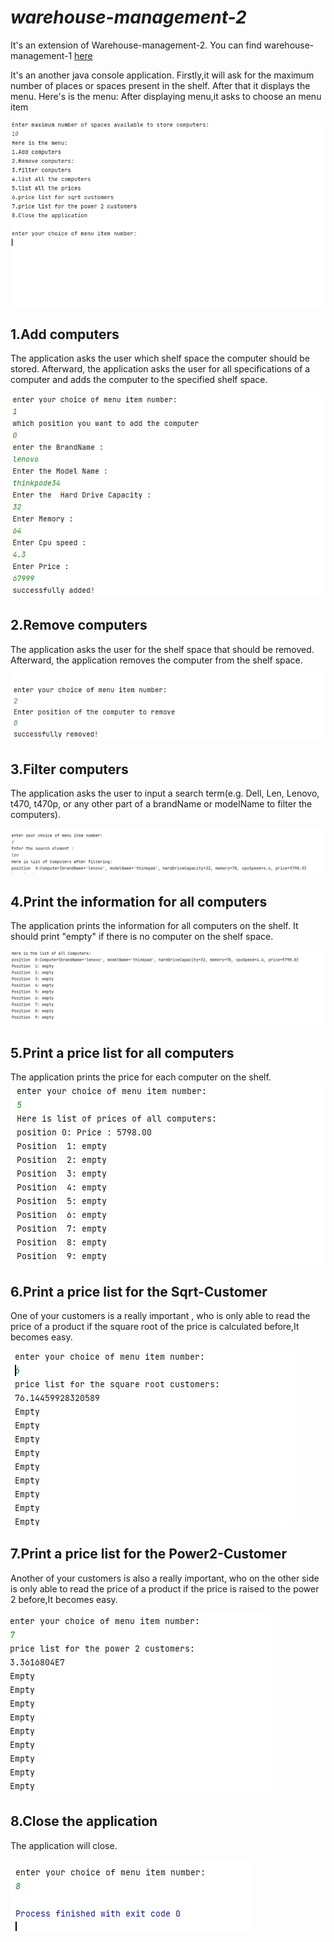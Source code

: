 # *warehouse-management-2*
It's an extension of Warehouse-management-2.
You can find warehouse-management-1
[here](https://github.com/rayallavandana/warehouse-management-1/blob/branch/README.md)

It's an another java console application.
Firstly,it will ask for the maximum number of places or spaces present in the shelf.
After that it displays the menu.
Here's is the menu:
After displaying menu,it asks to choose an menu item

![](images/menu.PNG)
## 1.Add computers
The application asks the user which shelf space the computer should be stored. 
Afterward, the application asks the user for all specifications of a computer and adds the computer to the specified shelf space.

![](images/add.PNG)
## 2.Remove computers
The application asks the user for the shelf space that should be removed. Afterward, 
the application removes the computer from the shelf space.

![](images/remove.PNG)
## 3.Filter computers
The application asks the user to input a search term(e.g. Dell, Len, Lenovo, t470, t470p, or any other part of a brandName or modelName to filter the computers).

![](images/filter.PNG)

## 4.Print the information for all computers
The application prints the information for all computers on the shelf. 
It should print "empty" if there is no computer on the shelf space.

![](images/list.PNG)

## 5.Print a price list for all computers
The application prints the price for each computer on the shelf.
![](images/prices.PNG)

## 6.Print a price list for the Sqrt-Customer
One of your customers is a really important , 
who is only able to read the price of a product if the square root of the price is calculated before,It becomes easy.

![](images/sqrt.PNG)

## 7.Print a price list for the Power2-Customer
Another of your customers is also a really important, 
who on the other side is only able to read the price of a product if the price is raised to the power 2 before,It becomes easy.

![](images/power.PNG)

## 8.Close the application
The application will close.

![](images/close.PNG)